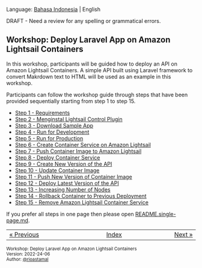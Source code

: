 
Language: [Bahasa Indonesia](https://github.com/rioastamal/workshop-amazon-lightsail-containers/tree/main/lab-deploy-laravel-app) | English

DRAFT - Need a review for any spelling or grammatical errors.

## Workshop: Deploy Laravel App on Amazon Lightsail Containers

In this workshop, participants will be guided how to deploy an API on Amazon Lightsail Containers. A simple API built using Laravel framework to convert Makrdown text to HTML will be used as an example in this workshop.

Participants can follow the workshop guide through steps that have been provided sequentially starting from step 1 to step 15.

- [Step 1 - Requirements](STEP-1.md)
- [Step 2 - Menginstal Lightsail Control Plugin](STEP-2.md)
- [Step 3 - Download Sample App](STEP-3.md)
- [Step 4 - Run for Development](STEP-4.md)
- [Step 5 - Run for Production](STEP-5.md)
- [Step 6 - Create Container Service on Amazon Lightsail](STEP-6.md)
- [Step 7 - Push Container Image to Amazon Lightsail](STEP-7.md)
- [Step 8 - Deploy Container Service](STEP-8.md)
- [Step 9 - Create New Version of the API](STEP-9.md)
- [Step 10 - Update Container Image](STEP-10.md)
- [Step 11 - Push New Version of Container Image](STEP-11.md)
- [Step 12 - Deploy Latest Version of the API](STEP-12.md)
- [Step 13 - Increasing Number of Nodes](STEP-13.md)
- [Step 14 - Rollback Container to Previous Deployment](STEP-14.md)
- [Step 15 - Remove Amazon Lightsail Container Service](STEP-15.md)

If you prefer all steps in one page then please open [README.single-page.md](README.single-page.md).

<table border="0" style="width: 100%; display: table;"><tr><td><a href="STEP-15.md">&laquo; Previous</td><td align="center"><a href="README.md">Index</a></td><td align="right"><a href="STEP-1.md">Next &raquo;</a></td></tr></table>

<sup>Workshop: Deploy Laravel App on Amazon Lightsail Containers  
Version: 2022-24-06  
Author: [@rioastamal](https://github.com/rioastamal)</sup>
